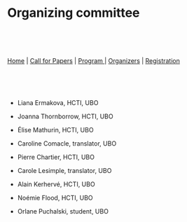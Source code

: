 # Organizing committee
<br>
<br>
<br>

[Home](https://motsmachines.github.io/2021/) | [Call for Papers](https://motsmachines.github.io/2021/CFP) | [Program ](https://motsmachines.github.io/2021/program)| [Organizers](https://motsmachines.github.io/2021/organizers) | [Registration](https://motsmachines.github.io/2021/registration)

<br>
<br>
<br>

* Liana Ermakova, HCTI, UBO

* Joanna Thornborrow, HCTI, UBO

* Élise Mathurin, HCTI, UBO

* Caroline Comacle, translator, UBO

* Pierre Chartier, HCTI, UBO

* Carole Lesimple, translator, UBO

* Alain Kerhervé, HCTI, UBO

* Noémie Flood, HCTI, UBO

* Orlane Puchalski, student, UBO
